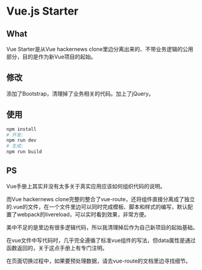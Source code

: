 # Vue.js Starter

## What
Vue Starter是从Vue hackernews clone里边分离出来的、不带业务逻辑的公用部分，目的是作为新Vue项目的起始。

## 修改
添加了Bootstrap，清理掉了业务相关的代码。加上了jQuery。

## 使用

``` bash
npm install
# 开发:
npm run dev
# 生成:
npm run build
```

## PS

Vue手册上其实并没有太多关于真实应用应该如何组织代码的说明。

而Vue hackernews clone完整的整合了vue-route，还将组件直接分离成了独立的.vue的文件，在一个文件里边可以同时完成模板、脚本和样式的编写，默认配置了webpack的livereload，可以实时看到效果，非常方便。

美中不足的是里边有很多逻辑代码，所以我清理掉后作为自己新项目的起始基础。

在vue文件中写代码时，几乎完全遵循了标准vue组件的写法，但data属性是通过函数返回的，关于这点手册上有专门注明。

在页面切换过程中，如果要预处理数据，请去vue-route的文档里边寻找细节。

